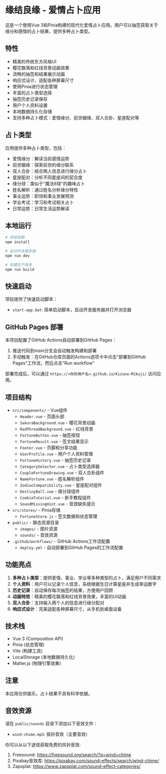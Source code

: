 # 缘结良缘 - 爱情占卜应用

这是一个使用Vue 3和Pinia构建的现代化爱情占卜应用。用户可以抽签获取关于缘分和感情的占卜结果，提供多种占卜类型。

## 特性

- 精美的传统东方风格UI
- 樱花飘落和红线背景动画效果
- 流畅的抽签和结果展示动画
- 响应式设计，适配各种屏幕尺寸
- 使用Pinia进行状态管理
- 丰富的占卜类型选择
- 抽签历史记录保存
- 用户个人资料设置
- 本地数据持久化存储
- 支持多种占卜模式：爱情缘分、前世姻缘、双人合卦、星座配对等

## 占卜类型

应用提供多种占卜类型，包括：
- 爱情缘分：解读当前感情运势
- 前世姻缘：探索前世的缘分联系
- 双人合卦：结合两人信息进行缘分占卜
- 星座配对：分析不同星座间的契合度
- 缘分球：类似于"魔法8球"的趣味占卜
- 姓名解析：通过姓名分析缘分特性
- 事业运势：职场和事业发展预测
- 学业考试：学习和考试相关占卜
- 日常运势：日常生活运势解读

## 本地运行

```bash
# 安装依赖
npm install

# 启动开发服务器
npm run dev

# 构建生产版本
npm run build
```

## 快速启动

项目提供了快速启动脚本：

- `start-app.bat`: 简单启动脚本，启动开发服务器并打开浏览器

## GitHub Pages 部署

本项目配置了GitHub Actions自动部署到GitHub Pages：

1. 推送代码到main分支会自动触发构建和部署
2. 手动触发：在GitHub仓库页面的Actions选项卡中点击"部署到GitHub Pages"工作流，然后点击"Run workflow"

部署完成后，可以通过 `https://<你的用户名>.github.io/Kizuna-Mikuji/` 访问应用。

## 项目结构

- `src/components/` - Vue组件
  - `Header.vue` - 页面头部
  - `SakuraBackground.vue` - 樱花背景动画
  - `RedThreadBackground.vue` - 红线背景
  - `FortuneButton.vue` - 抽签按钮
  - `FortuneResult.vue` - 签文结果显示
  - `Footer.vue` - 页脚和分享功能
  - `UserProfile.vue` - 用户个人资料管理
  - `FortuneHistory.vue` - 抽签历史记录
  - `CategorySelector.vue` - 占卜类型选择器
  - `CoupleFortuneDrawing.vue` - 双人合卦组件
  - `NameFortune.vue` - 姓名解析组件
  - `ZodiacCompatibility.vue` - 星座配对组件
  - `DestinyBall.vue` - 缘分球组件
  - `CookieTutorial.vue` - 新手教程组件
  - `SoundMissingHint.vue` - 音效缺失提示
- `src/stores/` - Pinia存储
  - `FortuneStore.js` - 签文数据和状态管理
- `public/` - 静态资源目录
  - `images/` - 图片资源
  - `sounds/` - 音效资源
- `.github/workflows/` - GitHub Actions工作流配置
  - `deploy.yml` - 自动部署到GitHub Pages的工作流配置

## 功能亮点

1. **多种占卜类型**：提供爱情、事业、学业等多种类型的占卜，满足用户不同需求
2. **个人资料**：用户可以记录个人信息，系统根据生日计算星座并生成幸运数字
3. **历史记录**：自动保存每次抽签的结果，方便用户回顾
4. **动画特效**：精美的樱花飘落和红线背景效果，丰富的UI动画
5. **双人合卦**：支持输入两个人的信息进行缘分配对
6. **响应式设计**：完美适配各种屏幕尺寸，从手机到桌面设备

## 技术栈

- Vue 3 (Composition API)
- Pinia (状态管理)
- Vite (构建工具)
- LocalStorage (本地数据持久化)
- Matter.js (物理引擎效果)

## 注意

本应用仅供娱乐，占卜结果不具有科学依据。

## 音效资源

请在 `public/sounds` 目录下添加以下音效文件：

- `wind-chime.mp3`: 摇铃音效（主要音效）

你可以从以下途径获取免费的风铃音效:
1. Freesound: https://freesound.org/search/?q=wind+chime
2. Pixabay音效库: https://pixabay.com/sound-effects/search/wind-chime/
3. Zapsplat: https://www.zapsplat.com/sound-effect-categories/
